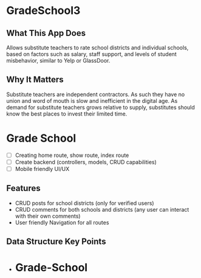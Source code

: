 # GradeSchool3

## What This App Does
Allows substitute teachers to rate school districts and individual schools, based on factors such as salary, staff support, and levels of student misbehavior, similar to Yelp or GlassDoor. 

## Why It Matters
Substitute teachers are independent contractors. As such they have no union and word of mouth is slow and inefficient in the digital age. As demand for substitute teachers grows relative to supply, substitutes should know the best places to invest their limited time. 

# Grade School



- [ ] Creating home route, show route, index route
- [ ] Create backend (controllers, models, CRUD capabilities) 
- [ ] Mobile friendly UI/UX

## Features
- CRUD posts for school districts (only for verified users)
- CRUD comments for both schools and districts (any user can interact with their own comments)
- User friendly Navigation for all routes


## Data Structure Key Points
- # Grade-School
